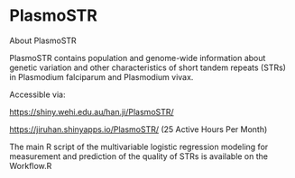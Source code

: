# PlasmoSTR

About PlasmoSTR

PlasmoSTR contains population and genome-wide information about genetic variation and other characteristics of short tandem repeats (STRs) in Plasmodium falciparum and Plasmodium vivax.

Accessible via:

https://shiny.wehi.edu.au/han.ji/PlasmoSTR/

https://jiruhan.shinyapps.io/PlasmoSTR/ (25 Active Hours Per Month)


The main R script of the multivariable logistic regression modeling for measurement and prediction of the quality of STRs is available on the Workflow.R


